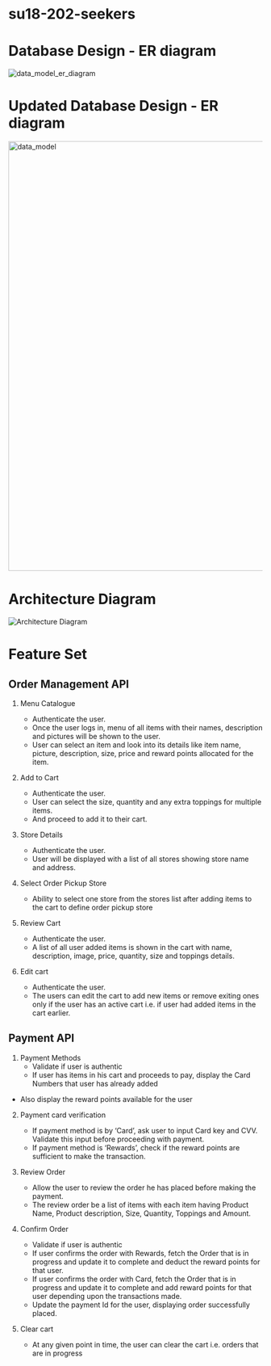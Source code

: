 # su18-202-seekers

# Database Design - ER diagram

![data_model_er_diagram](https://user-images.githubusercontent.com/21271829/42901469-758f2dc4-8a80-11e8-97e4-c5c3552b6c6b.jpg)

# Updated Database Design - ER diagram

<img width="851" alt="data_model" src="https://user-images.githubusercontent.com/21271829/43332354-0c1163f4-917d-11e8-8ff1-5b690e9b26ec.png">


# Architecture Diagram 

![Architecture Diagram](https://user-images.githubusercontent.com/31361314/43311542-9c81e6f4-913f-11e8-9258-5918507f583c.png)

# Feature Set

## Order Management API
    
1.  Menu Catalogue
    -	 Authenticate the user.
    -	 Once the user logs in, menu of all items with their names, description and pictures will be shown to the user.
    -  User can select an item and look into its details like item name, picture, description, size, price and reward points          allocated for the item.

2.	Add to Cart
     -	Authenticate the user.	
     -	User can select the size, quantity and any extra toppings for multiple items.
     -	And proceed to add it to their cart.

3. Store Details 
    -	 Authenticate the user.
    -	 User will be displayed with a list of all stores showing store name and address.
    
4. Select Order Pickup Store
    -	 Ability to select one store from the stores list after adding items to the cart to define order pickup store

5.	Review Cart
    -  Authenticate the user.
    -	 A list of all user added items is shown in the cart with name, description, image, price, quantity, size and                  toppings details.

6.	Edit cart
    -  Authenticate the user.
    -	 The users can edit the cart to add new items or remove exiting ones only if the user has an active cart i.e. if user          had added items in the cart earlier.
    
  
## Payment API

1. Payment Methods 
    -	Validate if user is authentic
    -	If user has items in his cart and proceeds to pay, display the Card Numbers that user has already added 
  -	Also display the reward points available for the user

2.	Payment card verification
    - If payment method is by ‘Card’, ask user to input Card key and CVV. Validate this input before proceeding with payment.
    - If payment method is ‘Rewards’, check if the reward points are sufficient to make the transaction.

3.	Review Order
    -	Allow the user to review the order he has placed before making the payment.
    -	The review order be a list of items with each item having Product Name, Product description, Size, Quantity, Toppings and Amount.

4.	Confirm Order
    -	Validate if user is authentic
    -	If user confirms the order with Rewards, fetch the Order that is in progress and update it to complete and deduct the reward points for that user.
    -	If user confirms the order with Card, fetch the Order that is in progress and update it to complete and add reward points for that user depending upon the transactions made.
     -	Update the payment Id for the user, displaying order successfully placed.

5.	Clear cart
     -	At any given point in time, the user can clear the cart i.e. orders that are in progress
